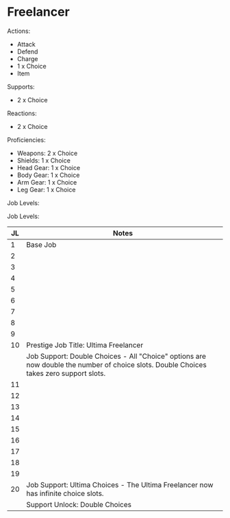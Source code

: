 # Freelancer

Actions:

- Attack
- Defend
- Charge
- 1 x Choice
- Item

Supports:

- 2 x Choice

Reactions:

- 2 x Choice

Proficiencies:

- Weapons: 2 x Choice
- Shields: 1 x Choice
- Head Gear: 1 x Choice
- Body Gear: 1 x Choice
- Arm Gear: 1 x Choice
- Leg Gear: 1 x Choice

Job Levels:

Job Levels:

| JL | Notes |
| --- | --- |
| 1 | Base Job
| 2 | 
| 3 | 
| 4 | 
| 5 | 
| 6 | 
| 7 | 
| 8 | 
| 9 | 
| 10 | Prestige Job Title: Ultima Freelancer
|    | Job Support: Double Choices - All "Choice" options are now double the number of choice slots. Double Choices takes zero support slots.
| 11 | 
| 12 | 
| 13 | 
| 14 | 
| 15 | 
| 16 | 
| 17 | 
| 18 | 
| 19 | 
| 20 | Job Support: Ultima Choices - The Ultima Freelancer now has infinite choice slots.
|    | Support Unlock: Double Choices
